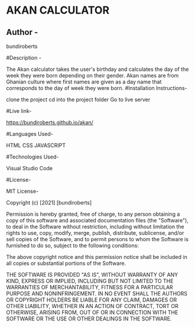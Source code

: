 # AKAN CALCULATOR
## Author -
bundiroberts

#Description -

The Akan calculator takes the user's birthday and calculates the day of the week they were born depending on their gender.
Akan names are from Ghanian culture where first names are given as a day name that corresponds to the day of week they were born.
#Installation Instructions-

clone the project
cd into the project folder
Go to live server

#Live link-

https://bundiroberts.github.io/akan/


#Languages Used-

 HTML
 CSS
 JAVASCRIPT

 #Technologies Used-

 Visual Studio Code

 #License-
 
MIT License-

Copyright (c) [2021] [bundiroberts]

Permission is hereby granted, free of charge, to any person obtaining a copy
of this software and associated documentation files (the "Software"), to deal
in the Software without restriction, including without limitation the rights
to use, copy, modify, merge, publish, distribute, sublicense, and/or sell
copies of the Software, and to permit persons to whom the Software is
furnished to do so, subject to the following conditions:

The above copyright notice and this permission notice shall be included in all
copies or substantial portions of the Software.

THE SOFTWARE IS PROVIDED "AS IS", WITHOUT WARRANTY OF ANY KIND, EXPRESS OR
IMPLIED, INCLUDING BUT NOT LIMITED TO THE WARRANTIES OF MERCHANTABILITY,
FITNESS FOR A PARTICULAR PURPOSE AND NONINFRINGEMENT. IN NO EVENT SHALL THE
AUTHORS OR COPYRIGHT HOLDERS BE LIABLE FOR ANY CLAIM, DAMAGES OR OTHER
LIABILITY, WHETHER IN AN ACTION OF CONTRACT, TORT OR OTHERWISE, ARISING FROM,
OUT OF OR IN CONNECTION WITH THE SOFTWARE OR THE USE OR OTHER DEALINGS IN THE
SOFTWARE.